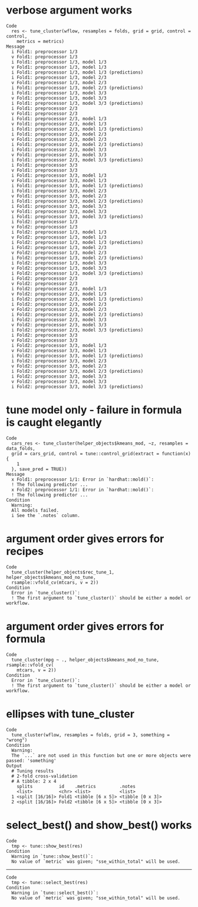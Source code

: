 # verbose argument works

    Code
      res <- tune_cluster(wflow, resamples = folds, grid = grid, control = control,
        metrics = metrics)
    Message
      i Fold1: preprocessor 1/3
      v Fold1: preprocessor 1/3
      i Fold1: preprocessor 1/3, model 1/3
      v Fold1: preprocessor 1/3, model 1/3
      i Fold1: preprocessor 1/3, model 1/3 (predictions)
      i Fold1: preprocessor 1/3, model 2/3
      v Fold1: preprocessor 1/3, model 2/3
      i Fold1: preprocessor 1/3, model 2/3 (predictions)
      i Fold1: preprocessor 1/3, model 3/3
      v Fold1: preprocessor 1/3, model 3/3
      i Fold1: preprocessor 1/3, model 3/3 (predictions)
      i Fold1: preprocessor 2/3
      v Fold1: preprocessor 2/3
      i Fold1: preprocessor 2/3, model 1/3
      v Fold1: preprocessor 2/3, model 1/3
      i Fold1: preprocessor 2/3, model 1/3 (predictions)
      i Fold1: preprocessor 2/3, model 2/3
      v Fold1: preprocessor 2/3, model 2/3
      i Fold1: preprocessor 2/3, model 2/3 (predictions)
      i Fold1: preprocessor 2/3, model 3/3
      v Fold1: preprocessor 2/3, model 3/3
      i Fold1: preprocessor 2/3, model 3/3 (predictions)
      i Fold1: preprocessor 3/3
      v Fold1: preprocessor 3/3
      i Fold1: preprocessor 3/3, model 1/3
      v Fold1: preprocessor 3/3, model 1/3
      i Fold1: preprocessor 3/3, model 1/3 (predictions)
      i Fold1: preprocessor 3/3, model 2/3
      v Fold1: preprocessor 3/3, model 2/3
      i Fold1: preprocessor 3/3, model 2/3 (predictions)
      i Fold1: preprocessor 3/3, model 3/3
      v Fold1: preprocessor 3/3, model 3/3
      i Fold1: preprocessor 3/3, model 3/3 (predictions)
      i Fold2: preprocessor 1/3
      v Fold2: preprocessor 1/3
      i Fold2: preprocessor 1/3, model 1/3
      v Fold2: preprocessor 1/3, model 1/3
      i Fold2: preprocessor 1/3, model 1/3 (predictions)
      i Fold2: preprocessor 1/3, model 2/3
      v Fold2: preprocessor 1/3, model 2/3
      i Fold2: preprocessor 1/3, model 2/3 (predictions)
      i Fold2: preprocessor 1/3, model 3/3
      v Fold2: preprocessor 1/3, model 3/3
      i Fold2: preprocessor 1/3, model 3/3 (predictions)
      i Fold2: preprocessor 2/3
      v Fold2: preprocessor 2/3
      i Fold2: preprocessor 2/3, model 1/3
      v Fold2: preprocessor 2/3, model 1/3
      i Fold2: preprocessor 2/3, model 1/3 (predictions)
      i Fold2: preprocessor 2/3, model 2/3
      v Fold2: preprocessor 2/3, model 2/3
      i Fold2: preprocessor 2/3, model 2/3 (predictions)
      i Fold2: preprocessor 2/3, model 3/3
      v Fold2: preprocessor 2/3, model 3/3
      i Fold2: preprocessor 2/3, model 3/3 (predictions)
      i Fold2: preprocessor 3/3
      v Fold2: preprocessor 3/3
      i Fold2: preprocessor 3/3, model 1/3
      v Fold2: preprocessor 3/3, model 1/3
      i Fold2: preprocessor 3/3, model 1/3 (predictions)
      i Fold2: preprocessor 3/3, model 2/3
      v Fold2: preprocessor 3/3, model 2/3
      i Fold2: preprocessor 3/3, model 2/3 (predictions)
      i Fold2: preprocessor 3/3, model 3/3
      v Fold2: preprocessor 3/3, model 3/3
      i Fold2: preprocessor 3/3, model 3/3 (predictions)

# tune model only - failure in formula is caught elegantly

    Code
      cars_res <- tune_cluster(helper_objects$kmeans_mod, ~z, resamples = data_folds,
      grid = cars_grid, control = tune::control_grid(extract = function(x) {
        1
      }, save_pred = TRUE))
    Message
      x Fold1: preprocessor 1/1: Error in `hardhat::mold()`:
      ! The following predictor ...
      x Fold2: preprocessor 1/1: Error in `hardhat::mold()`:
      ! The following predictor ...
    Condition
      Warning:
      All models failed.
      i See the `.notes` column.

# argument order gives errors for recipes

    Code
      tune_cluster(helper_objects$rec_tune_1, helper_objects$kmeans_mod_no_tune,
      rsample::vfold_cv(mtcars, v = 2))
    Condition
      Error in `tune_cluster()`:
      ! The first argument to `tune_cluster()` should be either a model or workflow.

# argument order gives errors for formula

    Code
      tune_cluster(mpg ~ ., helper_objects$kmeans_mod_no_tune, rsample::vfold_cv(
        mtcars, v = 2))
    Condition
      Error in `tune_cluster()`:
      ! The first argument to `tune_cluster()` should be either a model or workflow.

# ellipses with tune_cluster

    Code
      tune_cluster(wflow, resamples = folds, grid = 3, something = "wrong")
    Condition
      Warning:
      The `...` are not used in this function but one or more objects were passed: 'something'
    Output
      # Tuning results
      # 2-fold cross-validation 
      # A tibble: 2 x 4
        splits          id    .metrics         .notes          
        <list>          <chr> <list>           <list>          
      1 <split [16/16]> Fold1 <tibble [6 x 5]> <tibble [0 x 3]>
      2 <split [16/16]> Fold2 <tibble [6 x 5]> <tibble [0 x 3]>

# select_best() and show_best() works

    Code
      tmp <- tune::show_best(res)
    Condition
      Warning in `tune::show_best()`:
      No value of `metric` was given; "sse_within_total" will be used.

---

    Code
      tmp <- tune::select_best(res)
    Condition
      Warning in `tune::select_best()`:
      No value of `metric` was given; "sse_within_total" will be used.

